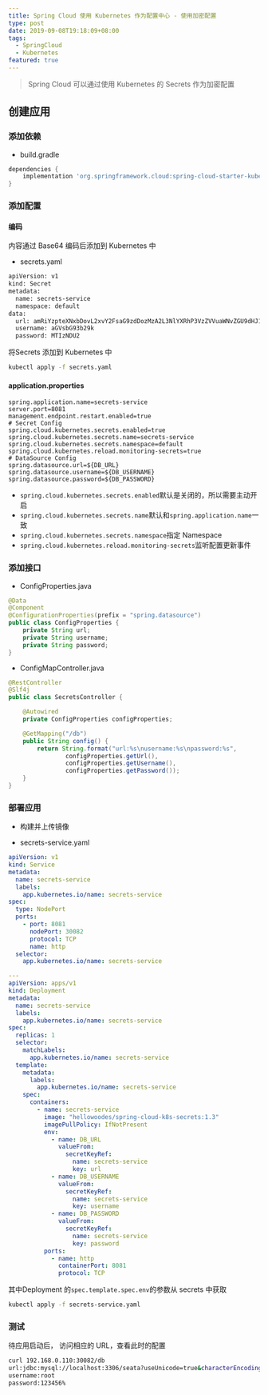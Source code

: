 ```yaml
---
title: Spring Cloud 使用 Kubernetes 作为配置中心 - 使用加密配置
type: post
date: 2019-09-08T19:18:09+08:00
tags:
  - SpringCloud
  - Kubernetes
featured: true
---
```


> Spring Cloud 可以通过使用 Kubernetes 的 Secrets 作为加密配置

## 创建应用

### 添加依赖

- build.gradle

```groovy
dependencies {
	implementation 'org.springframework.cloud:spring-cloud-starter-kubernetes-config'
}
```

### 添加配置

#### 编码

内容通过 Base64 编码后添加到 Kubernetes 中

- secrets.yaml

```bash
apiVersion: v1
kind: Secret
metadata:
  name: secrets-service
  namespace: default
data:
  url: amRiYzpteXNxbDovL2xvY2FsaG9zdDozMzA2L3NlYXRhP3VzZVVuaWNvZGU9dHJ1ZSZjaGFyYWN0ZXJFbmNvZGluZz11dGY4JmFsbG93TXVsdGlRdWVyaWVzPXRydWUmdXNlU1NMPWZhbHNl
  username: aGVsbG93b29k
  password: MTIzNDU2
```

将Secrets 添加到 Kubernetes 中

```bash
kubectl apply -f secrets.yaml
```

#### application.properties

```properties
spring.application.name=secrets-service
server.port=8081
management.endpoint.restart.enabled=true
# Secret Config
spring.cloud.kubernetes.secrets.enabled=true
spring.cloud.kubernetes.secrets.name=secrets-service
spring.cloud.kubernetes.secrets.namespace=default
spring.cloud.kubernetes.reload.monitoring-secrets=true
# DataSource Config
spring.datasource.url=${DB_URL}
spring.datasource.username=${DB_USERNAME}
spring.datasource.password=${DB_PASSWORD}
```

- `spring.cloud.kubernetes.secrets.enabled`默认是关闭的，所以需要主动开启
- `spring.cloud.kubernetes.secrets.name`默认和`spring.application.name`一致
- `spring.cloud.kubernetes.secrets.namespace`指定 Namespace
- `spring.cloud.kubernetes.reload.monitoring-secrets`监听配置更新事件

### 添加接口

- ConfigProperties.java

```java
@Data
@Component
@ConfigurationProperties(prefix = "spring.datasource")
public class ConfigProperties {
    private String url;
    private String username;
    private String password;
}
```

- ConfigMapController.java

```java
@RestController
@Slf4j
public class SecretsController {

    @Autowired
    private ConfigProperties configProperties;

    @GetMapping("/db")
    public String config() {
        return String.format("url:%s\nusername:%s\npassword:%s",
                configProperties.getUrl(),
                configProperties.getUsername(),
                configProperties.getPassword());
    }
}
```

### 部署应用

- 构建并上传镜像

- secrets-service.yaml

```yaml
apiVersion: v1
kind: Service
metadata:
  name: secrets-service
  labels:
    app.kubernetes.io/name: secrets-service
spec:
  type: NodePort
  ports:
    - port: 8081
      nodePort: 30082
      protocol: TCP
      name: http
  selector:
    app.kubernetes.io/name: secrets-service

---
apiVersion: apps/v1
kind: Deployment
metadata:
  name: secrets-service
  labels:
    app.kubernetes.io/name: secrets-service
spec:
  replicas: 1
  selector:
    matchLabels:
      app.kubernetes.io/name: secrets-service
  template:
    metadata:
      labels:
        app.kubernetes.io/name: secrets-service
    spec:
      containers:
        - name: secrets-service
          image: "hellowoodes/spring-cloud-k8s-secrets:1.3"
          imagePullPolicy: IfNotPresent
          env:
            - name: DB_URL
              valueFrom:
                secretKeyRef:
                  name: secrets-service
                  key: url
            - name: DB_USERNAME
              valueFrom:
                secretKeyRef:
                  name: secrets-service
                  key: username
            - name: DB_PASSWORD
              valueFrom:
                secretKeyRef:
                  name: secrets-service
                  key: password
          ports:
            - name: http
              containerPort: 8081
              protocol: TCP
```

其中Deployment 的`spec.template.spec.env`的参数从 secrets 中获取

```bash
kubectl apply -f secrets-service.yaml
```

### 测试

待应用启动后， 访问相应的 URL，查看此时的配置

```bash
curl 192.168.0.110:30082/db
url:jdbc:mysql://localhost:3306/seata?useUnicode=true&characterEncoding=utf8&allowMultiQueries=true&useSSL=false
username:root
password:123456%
```
